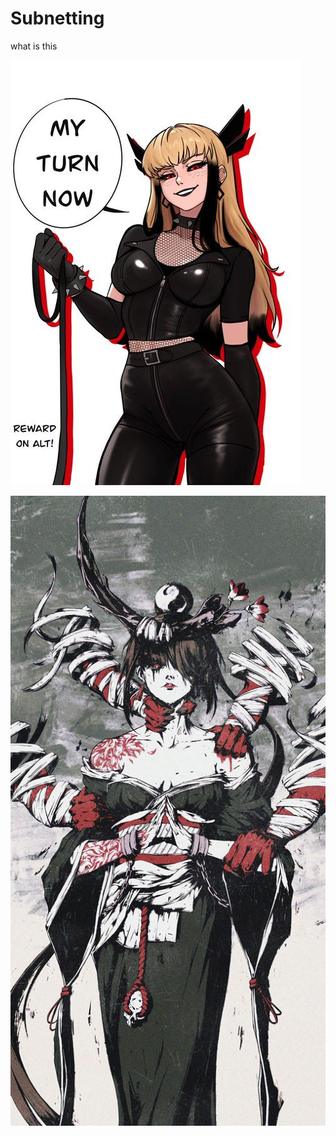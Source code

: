 # Subnetting

what is this

![image](/static/uploads/54de077b-ac6d-4608-8322-218d12c3c16b.jpg)

![image](/static/uploads/Wallpaper.jpg)